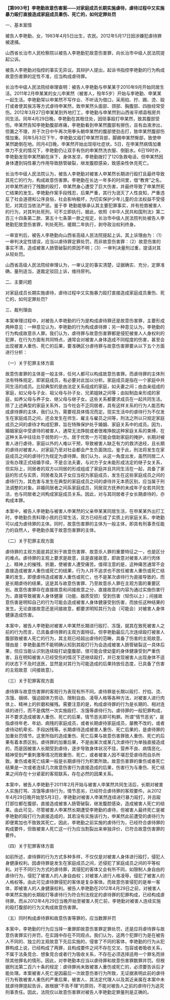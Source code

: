 **【第993号】李艳勤故意伤害案——对家庭成员长期实施虐待，虐待过程中又实施暴力殴打直接造成家庭成员重伤、死亡的，如何定罪处罚**

一、基本案情

被告人李艳勤，女，1983年4月5日出生，农民。2012年5月17日因涉嫌犯虐待罪被逮捕。

山西省长治市人民检察院以被告人李艳勤犯故意伤害罪，向长治市中级人民法院提起公诉。

被告人李艳勤对指控的事实无异议。其辩护人提出，起诉书指控李艳勤的行为构成故意伤害罪的定性不准，应当构成虐待罪。

长治市中级人民法院经审理查明：被告人李艳勤与申某某于2010年9月开始同居生活。2011年2月申某某的女儿申某然（被害人，殁年5岁）开始与李艳勤、申某某一起生活。李艳勤常以申某然不写作业、不听话为借口，采用掐、拧、踢、烫、殴打或者使其挨冻等方式虐待申某然，致申某然头面部、颈部、胸腹部、四肢经常受伤。2012年3月27日申某某到外地打工，李艳勤与申某然到山西省平顺县租房共同生活。同年4月29日晚，李艳勤在其租住处，因琐事殴打申某然，致其腹部受伤。申某然告知李艳勤腹部疼痛，李艳勤看到申某然腹部有擦伤，且有血液渗出，但置之不理，并于次日中午再次用拳头朝申某然的腹部使劲击打，致申某然腹部伤情加重。同年5月3日下午，李艳勤又殴打申某然背部，脚踢申某然臀部，致使申某然跪倒在地。同月4日晚，申某然开始出现呕吐症状。5日，在申某然病情加重体力不支的情况下，李艳勤仍让双手有伤的申某然洗衣服、倒脏水。6日19时许，李艳勤发现申某然躺在床下，身体发凉，李艳勤拨打了120急救电话，但申某然因身体遭到钝性暴力作用导致肠管破裂，继发腹腔感染，致感染性休克死亡。

长治市中级人民法院认为，被告人李艳勤对被害人申某然长期进行殴打且最终导致其死亡的行为，构成故意伤害罪。李艳勤在长达一年多的时间里，借“教育”之名，对申某然进行了残酷的殴打，申某然身心遭受了巨大伤害，并最终导致了申某然死亡结果的发生。李艳勤作案手段残忍，后果严重，其行为泯灭了人性良知，严重违反了社会道德和公序良俗，社会影响极坏，为切实保护少年儿童的合法权益不受侵犯，对其应当依法严惩。鉴于李 艳勤能够承认其主要犯罪事实，并有抢救被害人的行为，对其判处死刑，可不立即执行。据此，依照《中华人民共和国刑法》第二百三十四条第二款、第五十七条第一款之规定，长治市中级人民法院判处被告人李艳勤犯故意伤害罪，判处死刑，缓期二年执行，剥夺政治权利终身。

一审宣判后，被告人李艳勤向山西省高级人民法院提起上诉。其上诉理由为：（1）一审判决定性错误，应当以虐待罪定罪处罚，而非故意伤害罪：（2）故意伤害的事实不清，造成被害人肠管破裂的原因不明；（3）一审判决量刑过重，提请对其从轻处罚。

山西省高级人民法院经审理认为，一审认定的事实清楚，证据确实、充分，定罪准确，量刑适当，遂裁定驳回上诉，维持原判。

二、主要问题

对家庭成员长期实施虐待，虐待过程中又实施暴力殴打直接造成家庭成员重伤、死亡的，如何定罪处罚?

三、裁判理由

本案审理过程中，对被告人李艳勤的行为是构成虐待罪还是故意伤害罪，主要形成两种意见：一种意见认为，李艳勤的行为构成虐待罪；另一种意见认为，李艳勤的行为构成故意杀人罪。我们认为，虐待罪与故意伤害罪都是侵犯被害人人身权利的犯罪，在行为方面有共同特点，通常会对被害人身体造成不同程度的伤害，甚至会出现被害人重伤、死亡的后果，要准确区分虐待罪与故意伤害罪要从以下五个方面进行分析：

（一）关于犯罪主体方面

故意伤害罪的主体是一般主体，任何人都可以构成故意伤害罪。而虐待罪的主体刑法有特殊规定，即家庭成员，有必要对此加以分析。家庭成员是指在一个家庭中共同生活的成员。比较典型的是由法定关系组成的家庭，如夫妻之间；由血亲组成的家庭，如父母与子女、祖父母与孙子女、兄弟姐妹之间等；由拟制血亲形成的家庭，如养父母与养子女、继父母与继子女。这些关系都要求成员在一起共同生活。除了上述典型的家庭关系外，当今社会不乏同居者，具有这样关系的行为人能否构成虐待罪的主体，我们认为，需要视具体情况而定。现实生活中的虐待行为不仅发生在家庭成员之间，还会发生在师生、雇主与雇员之间等，刑法之所以只规定家庭成员之间的虐待才构成犯罪，旨在特殊保护处于婚姻、家庭关系中的成员。因为，婚姻家庭中受虐待的被害人，通常无法挣脱或者很难挣脱这种家庭关系的束缚，在这种关系中往往处于弱势的一方。居于优势一方可能会借助家庭的掩护，长期对被害人进行虐待，家庭以外的人难以干预，导致被害人缺乏有力的救济途经，且长期的虐待对被害人、对家庭乃至对社会都会产生负面效应。鉴于此，刑法将发生在家庭成员之间的虐待行为规定为虐待罪。我们认为，从这一角度出发，虽然同居二人没有办理正式结婚手续，不是合法夫妻，与对方子女未能形成法定的继子女关系，但实际上，同居者的双方以同居的形成组成了家庭并且共同生活在一起，具备了家庭的形式与实质，同居者及其子女应当视为家庭成员，发生在这些家庭成员之间的虐待行为，其危害与发生在典型的家庭成员之间的虐待并无本质区别，应当属于刑法调整的对象。非婚同居者之间系家庭成员，同居双方抚养的未成年子女若共同生活，也与同居者之间构成家庭成员关系。因此，对与其同居者子女长期虐待的，亦构成本罪。

本案中，被告人李艳勤与被害人申某然的父亲申某某同居生活，在申某某外出打工时，李艳勤负责料理小孩的日常生活，双方已经形成了实质上的家庭关系，李艳勤可以成为虐待罪的主体。同时，故意伤害罪的主体为一般主体，即具有刑事责任能力的自然人，李艳勤亦属于故意伤害罪的主体。

（二）关于犯罪主观方面

虐待罪的主观方面是其区别于故意伤害罪、故意杀人罪的重要特征之一，也是区分的难点。虐待罪的主观上要求是故意，且是直接故意，即故意对被害人进行肉体上、精神上的摧残、折磨，使被害人遭受痛苦。值得注意的是，这种痛苦通常不会直接造成被害人重伤或死亡的结果，行为人并不追求也不放任被害人重伤或死亡结果的发生，即便虐待造成被害人重伤或死亡，也不是某次虐待行为直接导致的，而是长期虐待的结果。这是其与故意伤害罪、乃至故意杀人罪在主观方面的重要区别。故意伤害罪存在直接故意和间接故意之分，直接故意的内容为通过实施伤害行为，直接导致被害人身体健康（功能、器质受损）受到伤害（轻伤以上）；间接故意伤害是明知自己的行为可能会造成被害人身体健康受到伤害，而放任这种结果的发生。无论直接故意还是间接故意，都要求明知其行为会（可能会）对被害人身体健康造成伤害。

本案中，被告人李艳勤对被害人申某然长期进行殴打、冻饿，就其在致死被害人之前的行为而言，已具备虐待罪的主观方面特征。但李艳勤最后几次连续殴打被害人腹部致被害人死亡的行为，其主观已经超出虐待的范畴，具备了伤害的主观故意。理由是：李艳勤虽然不能明确认知到其殴打行为会造成被害人肠管破裂这一具体后果，但应当能认识到连续殴打幼童腹部，很可能会使幼童的身体健康受到严重伤害，且在明知被害人已经受伤的情况下还继续殴打，并已发现被害人出现身体不适的状态下不及时送医，显然是对其行为可能造成的后果持放任态度，已具备了伤害的主观故意（间接故意）。

（三）关于犯罪客观方面

虐待罪与故意伤害罪的客观行为表现有所不同。虐待罪是长期以殴打、拧掐、烫、冻饿、捆绑、强迫超体力劳动、限制自由、凌辱人格等各种方法，对被害人进行肉体上、精神上的折磨和摧残。需要注意的是，构成虐待罪的行为是长期的、相对连续的进行，而不是偶然一次实施殴打、冻饿等虐待行为。虐待罪的一般犯罪构成，并不要求造成被害人重伤、死亡的后果，情节恶劣即可构罪。所谓“情节恶劣”，是指虐待年老、年幼、病残的家庭成员，或者长期虐待家庭成员，屡教不改的，或者虐待动机卑劣、手段凶残等。长期虐待造成被害人重伤、死亡后果的，是虐待罪的加重处罚情节。这里所指的造成重伤、死亡后果与故意伤害罪致人重伤、死亡的后果有着本质区别。虐待罪的加重后果，不是由某次或某几次虐待行为单独直接造成的，而是因被害人长期受到虐待，逐步导致身体状况不佳，营养不良、病情恶化、精神受到严重刺激等情况而致重伤、死亡，或者被害人因不堪忍受虐待而自杀所致。重伤或者死亡结果一般是长期虐待行为积累所致。故意伤害罪的重伤或者死亡结果是一次或者连续几次故意伤害行为直接造成的后果，伤害行为与重伤、死亡结果之间存在十分紧密的客观联系，存在必然的因果关系。

本案中，被告人李艳勤于2011年2月开始与被害人申某然共同生活后，长期对被害人实施打骂、冻饿等虐待行为，情节恶劣，已经符合虐待罪的客观要件。从2012年4月29日晚开始至5月3日，李艳勤对被害人申某然连续进行暴力殴打，并且殴打部位都在腹部，直接造成被害人肠管破裂，继发腹腔感染，造成被害人死亡的结果。由此可见，尽管被害人申某然长期遭受李艳勤的虐待，但被害人最终死亡是被李艳勤的殴打行为直接造成的，其若没有实施该行为，申某然此前遭受的虐待行为即便累加也不致致其死亡。因此，李艳勤之前实施的虐待行为，已经符合虐待罪的构成要件，但致被害人死亡这一行为应当割裂出来单独评价，已符合故意伤害罪的要件。

（四）关于犯罪客体方面

如前所述，虐待罪的行为方式多种多样，不仅仅是对被害人身体进行殴打，侵犯人身健康权利。因虐待罪是发生在家庭成员之间，还侵犯了家庭成员之间的平等权利。对于不同行为方式的虐待罪，其侵犯的客体又会有所不同，如限制人身自由的虐待行为，侵犯了被害人的人身自由权；对被害人进行人格凌辱，侵犯了被害人的人格权等。由此可见虐待罪侵犯的客体是复杂客体。而故意伤害侵犯的是单一客体，即被害人的人身健康权利。被告人李艳勤在2012年4月29日之前，对被害人申某然实施的长期殴打等虐待行为符合刑法规定的虐待罪的犯罪构成，已经构成虐待罪。而从2012年4月29日当晚开始至被害人死亡前，李艳勤对被害人连续实施的殴打腹部的行为又构成故意伤害罪。

（五）同时构成虐待罪和故意伤害等罪的，应当数罪并罚

本案中，李艳勤的行为应当择一重罪即故意伤害罪定罪处罚，还是应将虐待罪与故意伤害罪实行并罚，在实践中存在不同观点。我们认为，这两个犯罪行为是在被告人不同的、独立的主观故意下先后实施的，侵害了不同的客体，李艳勤的行为从犯罪构成上说，已经构成了两罪，且构成要件之间不存在交叉、包容或者吸收关系，不属于法条竞合、想象竞合或者行为吸收关系，不存在必须选择适用一个罪名而排除其他罪名的情形。因此，对李艳勤本应当以虐待罪和故意伤害罪数罪并罚。但根据刑法第二百六十条的规定：虐待罪尚未致被害人重伤或死亡的，必须要告诉后才能处理。本案被害人死亡是因最后一次故意伤害行为所致，无证据表明此前的虐待行为有致被害人重伤的严重后果，被害人、其法定代理人以及其近亲属在本案中未就虐待罪提起告诉，故根据“不告不理”的原则，不能对被告人之前的虐待行为追究刑事责任。因此，法院仅以故意伤害罪对被告人李艳勤定罪量刑是正确的。